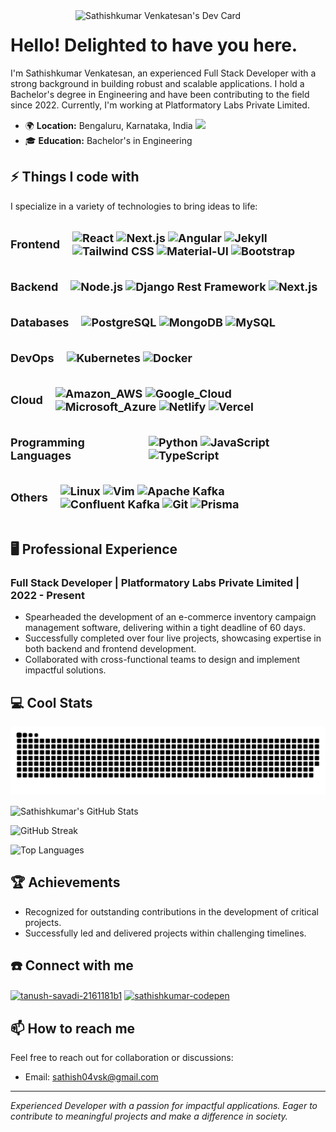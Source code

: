 <!-- # Sathishkumar Venkatesan -->

<a href="https://app.daily.dev/sathishkumar04">
<img
      width="400"
      align="right"
      src="https://avatars.githubusercontent.com/u/90319720?v=4"
      alt="Sathishkumar Venkatesan's Dev Card"
    />
</a>

<h1>Hello! Delighted to have you here.</h1> 

I'm Sathishkumar Venkatesan, an experienced Full Stack Developer with a strong background in building robust and scalable applications. I hold a Bachelor's degree in Engineering and have been contributing to the field since 2022. Currently, I'm working at Platformatory Labs Private Limited.

- 🌍 **Location:** Bengaluru, Karnataka, India <img src="https://flagcdn.com/in.svg" width="18"/>
- 🎓 **Education:** Bachelor's in Engineering

<h2>⚡ Things I code with</h2>

I specialize in a variety of technologies to bring ideas to life:

<div style="display:flex; align-items: center; font-size:18px; font-weight:bold; gap:20px;">

Frontend

![React](https://img.shields.io/badge/React-20232A?style=for-the-badge&logo=react&logoColor=61DAFB)
![Next.js](https://img.shields.io/badge/next.js-000000?style=for-the-badge&logo=nextdotjs&logoColor=white)
![Angular](https://img.shields.io/badge/Angular-DD0031?style=for-the-badge&logo=angular&logoColor=white)
![Jekyll](https://img.shields.io/badge/jekyll-636161?style=for-the-badge&logo=jekyll&logoColor=da0000)
![Tailwind CSS](https://img.shields.io/badge/Tailwind_CSS-38B2AC?style=for-the-badge&logo=tailwind-css&logoColor=white)
![Material-UI](https://img.shields.io/badge/Material--UI-0081CB?style=for-the-badge&logo=material-ui&logoColor=white)
![Bootstrap](https://img.shields.io/badge/Bootstrap-563D7C?style=for-the-badge&logo=bootstrap&logoColor=white)

</div>

<div style="display:flex; align-items: center; font-size:18px; font-weight:bold; gap:20px;">

Backend

![Node.js](https://img.shields.io/badge/Node.js-43853D?style=for-the-badge&logo=node.js&logoColor=white)
![Django Rest Framework](https://img.shields.io/badge/Django_Rest_Framework-90152b?style=for-the-badge&logo=django&logoColor=white)
![Next.js](https://img.shields.io/badge/next.js-000000?style=for-the-badge&logo=nextdotjs&logoColor=white)

</div>

<div style="display:flex; align-items: center; font-size:18px; font-weight:bold; gap:20px;">

Databases

![PostgreSQL](https://img.shields.io/badge/PostgreSQL-316192?style=for-the-badge&logo=postgresql&logoColor=white)
![MongoDB](https://img.shields.io/badge/MongoDB-4EA94B?style=for-the-badge&logo=mongodb&logoColor=white)
![MySQL](https://img.shields.io/badge/MySQL-00000F?style=for-the-badge&logo=mysql&logoColor=white)

</div>

<div style="display:flex; align-items: center; font-size:18px; font-weight:bold; gap:20px;">

DevOps

![Kubernetes](https://img.shields.io/badge/Kubernetes-326CE5?style=for-the-badge&logo=kubernetes&logoColor=white)
![Docker](https://img.shields.io/badge/-Docker-46a2f1?style=for-the-badge&logo=docker&logoColor=white)

</div>

<div style="display:flex; align-items: center; font-size:18px; font-weight:bold; gap:20px;">

Cloud

![Amazon_AWS](https://img.shields.io/badge/Amazon_AWS-232F3E?style=for-the-badge&logo=amazon-aws&logoColor=white)
![Google_Cloud](https://img.shields.io/badge/Google_Cloud-4285F4?style=for-the-badge&logo=google-cloud&logoColor=white)
![Microsoft_Azure](https://img.shields.io/badge/Microsoft_Azure-0089D6?style=for-the-badge&logo=microsoft-azure&logoColor=white)
![Netlify](https://img.shields.io/badge/Netlify-00C7B7?style=for-the-badge&logo=netlify&logoColor=white)
![Vercel](https://img.shields.io/badge/Vercel-000000?style=for-the-badge&logo=vercel&logoColor=white)

</div>

<div style="display:flex; align-items: center; font-size:18px; font-weight:bold; gap:20px;">

Programming Languages

![Python](https://img.shields.io/badge/Python-14354C?style=for-the-badge&logo=python&logoColor=f7d040)
![JavaScript](https://img.shields.io/badge/JavaScript-323330?style=for-the-badge&logo=javascript&logoColor=F7DF1E)
![TypeScript](https://img.shields.io/badge/TypeScript-007ACC?style=for-the-badge&logo=typescript&logoColor=white)

</div>

<div style="display:flex; align-items: center; font-size:18px; font-weight:bold; gap:20px;">

Others

![Linux](https://img.shields.io/badge/Linux-FCC624?style=for-the-badge&logo=linux&logoColor=black)
![Vim](https://img.shields.io/badge/VIM-%2311AB00.svg?&style=for-the-badge&logo=vim&logoColor=white)
![Apache Kafka](https://img.shields.io/badge/Apache_Kafka-black?style=for-the-badge&logo=kafka&logoColor=white)
![Confluent Kafka](https://img.shields.io/badge/Confluent_Kafka-006fa1?style=for-the-badge&logo=kafka&logoColor=white)
![Git](https://img.shields.io/badge/GIT-E44C30?style=for-the-badge&logo=git&logoColor=white)
![Prisma](https://img.shields.io/badge/Prisma-3982CE?style=for-the-badge&logo=Prisma&logoColor=whit)

</div>

## 🖥️ Professional Experience

### Full Stack Developer | Platformatory Labs Private Limited | 2022 - Present

- Spearheaded the development of an e-commerce inventory campaign management software, delivering within a tight deadline of 60 days.
- Successfully completed over four live projects, showcasing expertise in both backend and frontend development.
- Collaborated with cross-functional teams to design and implement impactful solutions.

## 💻 Cool Stats

<img alt="contribution" src="https://raw.githubusercontent.com/platane/platane/output/github-contribution-grid-snake.svg" />

![Sathishkumar's GitHub Stats](https://github-readme-stats.vercel.app/api?username=sathishkumar04vsk&show_icons=true&theme=radical)

![GitHub Streak](https://github-readme-streak-stats.herokuapp.com/?user=sathishkumar04vsk&theme=radical)

![Top Languages](https://github-readme-stats.vercel.app/api/top-langs/?username=sathishkumar04vsk&layout=compact&theme=radical&langs_count=6)

## 🏆 Achievements

- Recognized for outstanding contributions in the development of critical projects.
- Successfully led and delivered projects within challenging timelines.

## ☎️ Connect with me

<a href="https://www.linkedin.com/in/sathishkumar-venkatesan/" target="blank"><img align="center" src="https://raw.githubusercontent.com/rahuldkjain/github-profile-readme-generator/master/src/images/icons/Social/linked-in-alt.svg" alt="tanush-savadi-2161181b1" height="30" width="40" /></a>
<a href="https://codepen.io/sathishkumar04vsk" target="blank"><img align="center" src="https://raw.githubusercontent.com/rahuldkjain/github-profile-readme-generator/master/src/images/icons/Social/codepen.svg" alt="sathishkumar-codepen" height="30" width="40" /></a>

## 📫 How to reach me

Feel free to reach out for collaboration or discussions:

- Email: [sathish04vsk@gmail.com](mailto:sathish04vsk@gmail.com)

---

_Experienced Developer with a passion for impactful applications. Eager to contribute to meaningful projects and make a difference in society._
